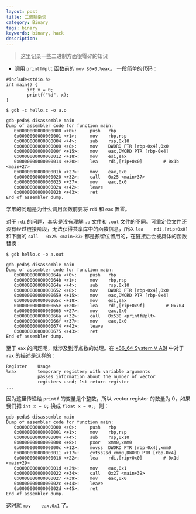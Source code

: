 ```yaml
---
layout: post
title: 二进制杂谈
category: Binary
tags: binary
keywords: binary, hack
description:
---
```


> 这里记录一些二进制方面很零碎的知识

- 调用 `printf@plt` 函数前的 `mov $0x0,%eax`。
一段简单的代码：
```
#include<stdio.h>
int main() {
        int x = 0;
        printf("%d", x);
}
```
```
$ gdb -c hello.c -o a.o
```
```
gdb-peda$ disassemble main
Dump of assembler code for function main:
   0x0000000000000000 <+0>:     push   rbp
   0x0000000000000001 <+1>:     mov    rbp,rsp
   0x0000000000000004 <+4>:     sub    rsp,0x10
   0x0000000000000008 <+8>:     mov    DWORD PTR [rbp-0x4],0x0
   0x000000000000000f <+15>:    mov    eax,DWORD PTR [rbp-0x4]
   0x0000000000000012 <+18>:    mov    esi,eax
   0x0000000000000014 <+20>:    lea    rdi,[rip+0x0]        # 0x1b <main+27>
   0x000000000000001b <+27>:    mov    eax,0x0
   0x0000000000000020 <+32>:    call   0x25 <main+37>
   0x0000000000000025 <+37>:    mov    eax,0x0
   0x000000000000002a <+42>:    leave  
   0x000000000000002b <+43>:    ret    
End of assembler dump.
```
学弟的问题是为什么调用函数前要将 `rdi` 和 `eax` 置零。

对于 `rdi` 的问题，其实是没有理解 `.o` 文件和 `.out` 文件的不同。可重定位文件还没有经过链接阶段，无法获得共享库中的函数信息，所以 `lea    rdi,[rip+0x0]` 和下面的 `call   0x25 <main+37>` 都是预留位置用的，在链接后会被具体的函数替换：
```
$ gdb hello.c -o a.out
```
```
gdb-peda$ disassemble main
Dump of assembler code for function main:
   0x000000000000064a <+0>:     push   rbp
   0x000000000000064b <+1>:     mov    rbp,rsp
   0x000000000000064e <+4>:     sub    rsp,0x10
   0x0000000000000652 <+8>:     mov    DWORD PTR [rbp-0x4],0x0
   0x0000000000000659 <+15>:    mov    eax,DWORD PTR [rbp-0x4]
   0x000000000000065c <+18>:    mov    esi,eax
   0x000000000000065e <+20>:    lea    rdi,[rip+0x9f]        # 0x704
   0x0000000000000665 <+27>:    mov    eax,0x0
   0x000000000000066a <+32>:    call   0x530 <printf@plt>
   0x000000000000066f <+37>:    mov    eax,0x0
   0x0000000000000674 <+42>:    leave  
   0x0000000000000675 <+43>:    ret    
End of assembler dump.
```

至于 `eax` 的问题呢，就涉及到浮点数的处理。在 [x86_64 System V ABI](https://github.com/hjl-tools/x86-psABI/wiki/x86-64-psABI-r252.pdf) 中对于 `rax` 的描述是这样的：
```
Register    Usage
%rax        temporary register; with variable arguments
            passes information about the number of vector
            registers used; 1st return register
...
```
因为这里传递给 `printf` 的变量是个整数，所以 vector register 的数量为 0，如果我们把 `int x = 0;` 换成 `float x = 0;`，则：
```
gdb-peda$ disassemble main
Dump of assembler code for function main:
   0x0000000000000000 <+0>:     push   rbp
   0x0000000000000001 <+1>:     mov    rbp,rsp
   0x0000000000000004 <+4>:     sub    rsp,0x10
   0x0000000000000008 <+8>:     pxor   xmm0,xmm0
   0x000000000000000c <+12>:    movss  DWORD PTR [rbp-0x4],xmm0
   0x0000000000000011 <+17>:    cvtss2sd xmm0,DWORD PTR [rbp-0x4]
   0x0000000000000016 <+22>:    lea    rdi,[rip+0x0]        # 0x1d <main+29>
   0x000000000000001d <+29>:    mov    eax,0x1
   0x0000000000000022 <+34>:    call   0x27 <main+39>
   0x0000000000000027 <+39>:    mov    eax,0x0
   0x000000000000002c <+44>:    leave  
   0x000000000000002d <+45>:    ret    
End of assembler dump.
```
这时就 `mov    eax,0x1` 了。
